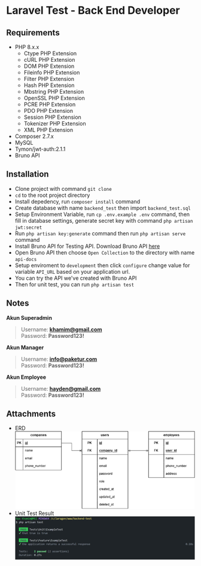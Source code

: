 # Laravel Test - Back End Developer

## Requirements
- PHP 8.x.x
    - Ctype PHP Extension
    - cURL PHP Extension
    - DOM PHP Extension
    - Fileinfo PHP Extension
    - Filter PHP Extension
    - Hash PHP Extension
    - Mbstring PHP Extension
    - OpenSSL PHP Extension
    - PCRE PHP Extension
    - PDO PHP Extension
    - Session PHP Extension
    - Tokenizer PHP Extension
    - XML PHP Extension
- Composer 2.7.x
- MySQL
- Tymon/jwt-auth:2.1.1
- Bruno API

## Installation

- Clone project with command `git clone`
- `cd` to the root project directory
- Install depedency, run `composer install` command
- Create database with name `backend_test` then import `backend_test.sql`
- Setup Environment Variable, run `cp .env.example .env` command, then fill in database settings, generate secret key with command `php artisan jwt:secret` 
- Run `php artisan key:generate` command then run `php artisan serve` command
- Install Bruno API for Testing API. Download Bruno API [here](https://docs.usebruno.com/get-started/bruno-basics/download)
- Open Bruno API then choose `Open Collection` to the directory with name `api-docs`
- Setup enviroment to `development` then click `configure` change value for variable `API_URL` based on your application url.
- You can try the API we've created with Bruno API
- Then for unit test, you can run `php artisan test`


## Notes

**Akun Superadmin**
> Username: **khamim@gmail.com** <br>
> Password: **Password123!**

**Akun Manager**
> Username: **info@paketur.com** <br>
> Password: **Password123!**

**Akun Employee**
> Username: **hayden@gmail.com** <br>
> Password: **Password123!**


## Attachments
- ERD
![ERD](https://github.com/amimhayden22/backend-test/blob/main/ERD%20Backend%20Test%20Laravel%20-%20CRM%20Employee.drawio.png?raw=true)
- Unit Test Result
![Unit Test](https://github.com/amimhayden22/backend-test/blob/main/Unit%20Test%20Result.png?raw=true) 
